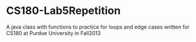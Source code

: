 # CS180-Lab5Repetition
A java class with functions to practice for loops and edge cases written for CS180 at Purdue University in Fall2013
